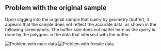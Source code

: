 ## Problem with the original sample

Upon digging into the original sample that query by geometry (buffer), it appears that the sample does not reflect the accurate data, as shown in the following screenshots. The buffer size does not matter here as the query is done by the polygons in the data that intersect with the buffer.

![Problem with male data](https://ymanluk.github.io/scratchspace/week10/maledata.png "Male Data")
![Problem with female data](https://ymanluk.github.io/scratchspace/week10/femaledata.png "Female Data")
